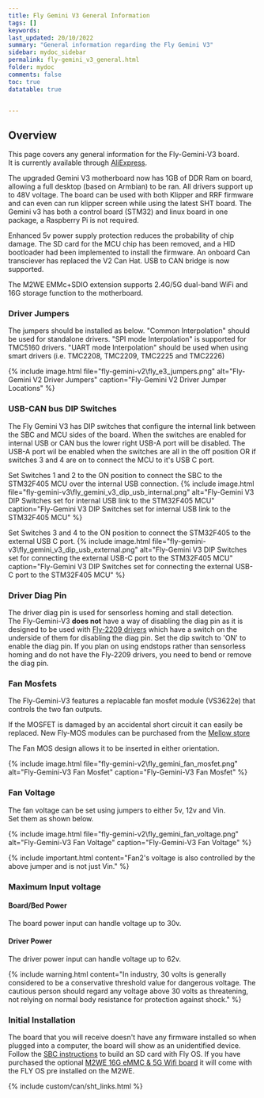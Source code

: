 ```yaml
---
title: Fly Gemini V3 General Information
tags: []
keywords: 
last_updated: 20/10/2022
summary: "General information regarding the Fly Gemini V3"
sidebar: mydoc_sidebar
permalink: fly-gemini_v3_general.html
folder: mydoc
comments: false
toc: true
datatable: true


---
```


## Overview

This page covers any general information for the Fly-Gemini-V3 board.  
It is currently available through [AliExpress](https://www.aliexpress.us/item/3256803350581362.html). 

The upgraded Gemini V3 motherboard now has 1GB of DDR Ram on board, allowing a full desktop (based on Armbian) to be ran. All drivers support up to 48V voltage. The board can be used with both Klipper and RRF firmware and can even can run klipper screen while using the latest SHT board. The Gemini v3 has both a control board (STM32) and linux board in one package, a Raspberry Pi is not required.


Enhanced 5v power supply protection reduces the probability of chip damage. The SD card for the MCU chip has been removed, and a HID bootloader had been implemented to install the firmware. An onboard Can transciever has replaced the V2 Can Hat. USB to CAN bridge is now supported. 


The M2WE EMMc+SDIO extension supports 2.4G/5G dual-band WiFi and 16G storage function to the motherboard.


### Driver Jumpers

The jumpers should be installed as below. "Common Interpolation" should be used for standalone drivers. "SPI mode Interpolation" is supported for TMC5160 drivers. "UART mode Interpolation" should be used when using smart drivers (i.e. TMC2208, TMC2209, TMC2225 and TMC2226)

{% 
include image.html 
file="fly-gemini-v2\fly_e3_jumpers.png" 
alt="Fly-Gemini V2 Driver Jumpers" 
caption="Fly-Gemini V2 Driver Jumper Locations" 
%}

### USB-CAN bus DIP Switches
The Fly Gemini V3 has DIP switches that configure the internal link between the SBC and MCU sides of the board. When the switches are enabled for internal USB or CAN bus the lower right USB-A port will be disabled.  The USB-A port wil be enabled when the switches are all in the off position OR if switches 3 and 4 are on to connect the MCU to it's USB C port.  

Set Switches 1 and 2 to the ON position to connect the SBC to the STM32F405 MCU over the internal USB connection. 
{% 
include image.html 
file="fly-gemini-v3\fly_gemini_v3_dip_usb_internal.png" 
alt="Fly-Gemini V3 DIP Switches set for internal USB link to the STM32F405 MCU" 
caption="Fly-Gemini V3 DIP Switches set for internal USB link to the STM32F405 MCU" 
%}

Set Switches 3 and 4 to the ON position to connect the STM32F405 to the external USB C port. 
{% 
include image.html 
file="fly-gemini-v3\fly_gemini_v3_dip_usb_external.png" 
alt="Fly-Gemini V3 DIP Switches set for connecting the external USB-C port to the STM32F405 MCU" 
caption="Fly-Gemini V3 DIP Switches set for connecting the external USB-C port to the STM32F405 MCU" 
%}


### Driver Diag Pin

The driver diag pin is used for sensorless homing and stall detection.  
The Fly-Gemini-V3 **does not** have a way of disabling the diag pin as it is designed to be used with [Fly-2209 drivers](https://www.aliexpress.com/item/1005001877899893.html) which have a switch on the underside of them for disabling the diag pin.  Set the dip switch to 'ON' to enable the diag pin. 
If you plan on using endstops rather than sensorless homing and do not have the Fly-2209 drivers, you need to bend or remove the diag pin. 

### Fan Mosfets

The Fly-Gemini-V3 features a replacable fan mosfet module (VS3622e) that controls the two fan outputs.

If the MOSFET is damaged by an accidental short circuit it can easily be replaced. 
New Fly-MOS modules can be purchased from the [Mellow store](https://www.aliexpress.us/item/3256803593540212.html)

The Fan MOS design allows it to be inserted in either orientation. 

{% 
include image.html 
file="fly-gemini-v2\fly_gemini_fan_mosfet.png" 
alt="Fly-Gemini-V3 Fan Mosfet" 
caption="Fly-Gemini-V3 Fan Mosfet" 
%}

### Fan Voltage

The fan voltage can be set using jumpers to either 5v, 12v and Vin.  
Set them as shown below.  

{% 
include image.html 
file="fly-gemini-v2\fly_gemini_fan_voltage.png" 
alt="Fly-Gemini-V3 Fan Voltage" 
caption="Fly-Gemini-V3 Fan Voltage"
%}

{% include important.html content="Fan2's voltage is also controlled by the above jumper and is not just Vin." %}

### Maximum Input voltage

#### Board/Bed Power

The board power input can handle voltage up to 30v.

#### Driver Power

The driver power input can handle voltage up to 62v.

{% include warning.html content="In industry, 30 volts is generally considered to be a conservative threshold value for dangerous voltage. The cautious person should regard any voltage above 30 volts as threatening, not relying on normal body resistance for protection against shock." %}

### Initial Installation

The board that you will receive doesn't have any firmware installed so when plugged into a computer, the board will show as an unidentified device.
Follow the [SBC instructions](fly-gemini_v3_sbc.html) to build an SD card with Fly OS. If you have purchased the optional [M2WE 16G eMMC & 5G Wifi board](https://www.aliexpress.us/item/3256804602300590.html) it will come with the FLY OS pre installed on the M2WE.  

{% include custom/can/sht_links.html %}